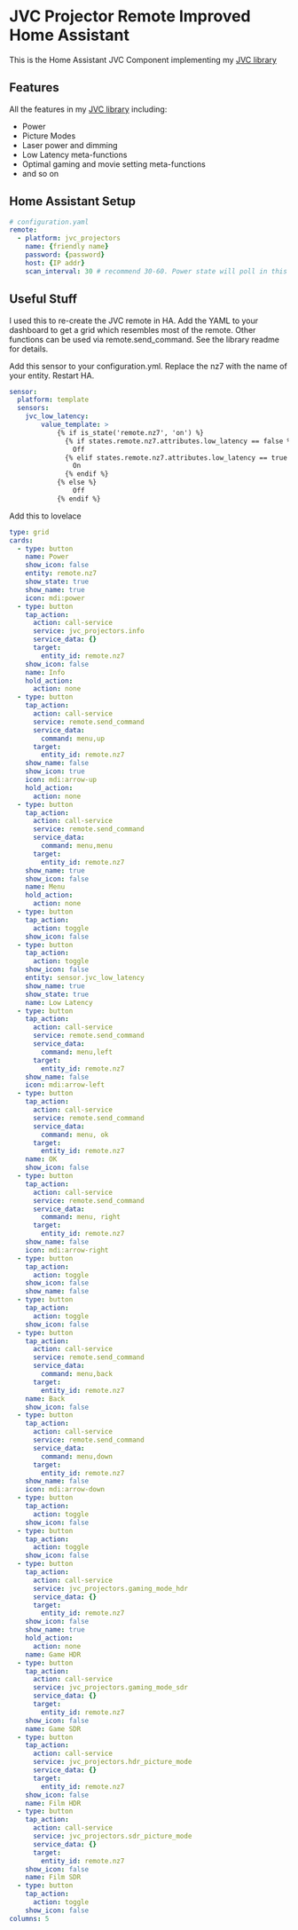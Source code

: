 # JVC Projector Remote Improved Home Assistant

This is the Home Assistant JVC Component implementing my [JVC library](https://github.com/iloveicedgreentea/jvc_projector_improved)

## Features
All the features in my [JVC library](https://github.com/iloveicedgreentea/jvc_projector_improved) including:
* Power
* Picture Modes
* Laser power and dimming
* Low Latency meta-functions
* Optimal gaming and movie setting meta-functions
* and so on 

## Home Assistant Setup

```yaml
# configuration.yaml
remote:
  - platform: jvc_projectors
    name: {friendly name}
    password: {password}
    host: {IP addr}
    scan_interval: 30 # recommend 30-60. Power state will poll in this interval
```

## Useful Stuff
I used this to re-create the JVC remote in HA. Add the YAML to your dashboard to get a grid which resembles most of the remote. Other functions can be used via remote.send_command. See the library readme for details.

Add this sensor to your configuration.yml. Replace the nz7 with the name of your entity. Restart HA.

```yaml
sensor:
  platform: template
  sensors:
    jvc_low_latency:
        value_template: >
            {% if is_state('remote.nz7', 'on') %}
              {% if states.remote.nz7.attributes.low_latency == false %}
                Off
              {% elif states.remote.nz7.attributes.low_latency == true %}
                On
              {% endif %}
            {% else %}
                Off
            {% endif %}
```

Add this to lovelace
```yaml
type: grid
cards:
  - type: button
    name: Power
    show_icon: false
    entity: remote.nz7
    show_state: true
    show_name: true
    icon: mdi:power
  - type: button
    tap_action:
      action: call-service
      service: jvc_projectors.info
      service_data: {}
      target:
        entity_id: remote.nz7
    show_icon: false
    name: Info
    hold_action:
      action: none
  - type: button
    tap_action:
      action: call-service
      service: remote.send_command
      service_data:
        command: menu,up
      target:
        entity_id: remote.nz7
    show_name: false
    show_icon: true
    icon: mdi:arrow-up
    hold_action:
      action: none
  - type: button
    tap_action:
      action: call-service
      service: remote.send_command
      service_data:
        command: menu,menu
      target:
        entity_id: remote.nz7
    show_name: true
    show_icon: false
    name: Menu
    hold_action:
      action: none
  - type: button
    tap_action:
      action: toggle
    show_icon: false
  - type: button
    tap_action:
      action: toggle
    show_icon: false
    entity: sensor.jvc_low_latency
    show_name: true
    show_state: true
    name: Low Latency
  - type: button
    tap_action:
      action: call-service
      service: remote.send_command
      service_data:
        command: menu,left
      target:
        entity_id: remote.nz7
    show_name: false
    icon: mdi:arrow-left
  - type: button
    tap_action:
      action: call-service
      service: remote.send_command
      service_data:
        command: menu, ok
      target:
        entity_id: remote.nz7
    name: OK
    show_icon: false
  - type: button
    tap_action:
      action: call-service
      service: remote.send_command
      service_data:
        command: menu, right
      target:
        entity_id: remote.nz7
    show_name: false
    icon: mdi:arrow-right
  - type: button
    tap_action:
      action: toggle
    show_icon: false
    show_name: false
  - type: button
    tap_action:
      action: toggle
    show_icon: false
  - type: button
    tap_action:
      action: call-service
      service: remote.send_command
      service_data:
        command: menu,back
      target:
        entity_id: remote.nz7
    name: Back
    show_icon: false
  - type: button
    tap_action:
      action: call-service
      service: remote.send_command
      service_data:
        command: menu,down
      target:
        entity_id: remote.nz7
    show_name: false
    icon: mdi:arrow-down
  - type: button
    tap_action:
      action: toggle
    show_icon: false
  - type: button
    tap_action:
      action: toggle
    show_icon: false
  - type: button
    tap_action:
      action: call-service
      service: jvc_projectors.gaming_mode_hdr
      service_data: {}
      target:
        entity_id: remote.nz7
    show_icon: false
    show_name: true
    hold_action:
      action: none
    name: Game HDR
  - type: button
    tap_action:
      action: call-service
      service: jvc_projectors.gaming_mode_sdr
      service_data: {}
      target:
        entity_id: remote.nz7
    show_icon: false
    name: Game SDR
  - type: button
    tap_action:
      action: call-service
      service: jvc_projectors.hdr_picture_mode
      service_data: {}
      target:
        entity_id: remote.nz7
    show_icon: false
    name: Film HDR
  - type: button
    tap_action:
      action: call-service
      service: jvc_projectors.sdr_picture_mode
      service_data: {}
      target:
        entity_id: remote.nz7
    show_icon: false
    name: Film SDR
  - type: button
    tap_action:
      action: toggle
    show_icon: false
columns: 5

```
